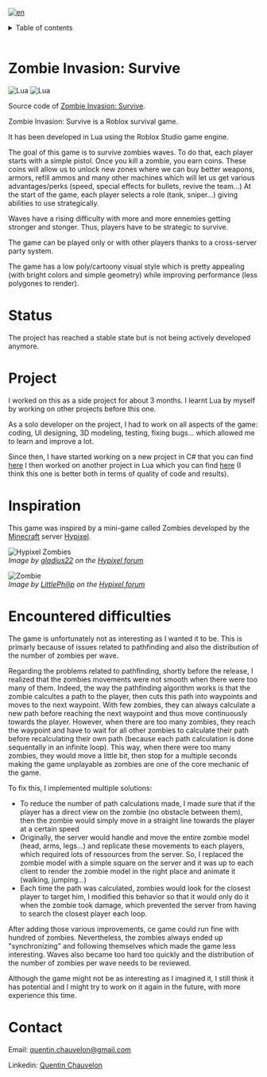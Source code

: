 [![en](https://img.shields.io/badge/lang-fr-blue.svg)](README.fr.md)


<details>
  <summary>Table of contents</summary>

1. [Zombie Invasion: Survive](#zombie-invasion-survive)
2. [Status](#status)
3. [Project](#project)
4. [Inspiration](#inspiration)
5. [Encountered difficulties](#encountered-difficulties)
6. [Contact](#contact)
</details>
<br>


# Zombie Invasion: Survive

![Lua](https://img.shields.io/badge/Lua-2C2D72?style=flat&logo=lua&logoColor=2C2D72&labelColor=grey)
![Lua](https://img.shields.io/badge/Roblox%20Studio-00A2FF?style=flat&logo=roblox-studio&logoColor=00A2FF&labelColor=grey)

Source code of [Zombie Invasion: Survive](https://www.roblox.com/games/9574923822).

Zombie Invasion: Survive is a Roblox survival game.

It has been developed in Lua using the Roblox Studio game engine.

The goal of this game is to survive zombies waves. To do that, each player starts with a simple pistol. Once you kill a zombie, you earn coins. These coins will allow us to unlock new zones where we can buy better weapons, armors, refill ammos and many other machines which will let us get various advantages/perks (speed, special effects for bullets, revive the team...)
At the start of the game, each player selects a role (tank, sniper...) giving abilities to use strategically.

Waves have a rising difficulty with more and more ennemies getting stronger and stonger. Thus, players have to be strategic to survive.

The game can be played only or with other players thanks to a cross-server party system.

The game has a low poly/cartoony visual style which is pretty appealing (with bright colors and simple geometry) while improving performance (less polygones to render). 


# Status

The project has reached a stable state but is not being actively developed anymore.


# Project

I worked on this as a side project for about 3 months. I learnt Lua by myself by working on other projects before this one.

As a solo developer on the project, I had to work on all aspects of the game: coding, UI designing, 3D modeling, testing, fixing bugs... which allowed me to learn and improve a lot.

Since then, I have started working on a new project in C# that you can find [here](https://github.com/Quentin-Chauvelon/3D-Ball-Maze)
I then worked on another project in Lua which you can find [here](https://github.com/Quentin-Chauvelon/Social_Media_Simulator) (I think this one is better both in terms of quality of code and results).


# Inspiration

This game was inspired by a mini-game called Zombies developed by the [Minecraft](https://www.minecraft.net/en-us) server [Hypixel](https://hypixel.net/).

![Hypixel Zombies](https://hypixel.net/attachments/unknown5-png.2795779/)  
*Image by [gladius22](https://hypixel.net/members/gladius22.3004338/) on the [Hypixel forum](https://hypixel.net/threads/guide-my-de-zombies-strategy-guide.4637320/post-33474789)*

![Zombie](https://hypixel.net/attachments/upload_2018-7-9_18-25-5-png.954191/)  
*Image by [LittlePhilip](https://hypixel.net/members/littlephilip.145858/) on the [Hypixel forum](https://hypixel.net/threads/guide-almost-everything-about-hypixel-zombies.1210823/)*


# Encountered difficulties

The game is unfortunately not as interesting as I wanted it to be. This is primarly because of issues related to pathfinding and also the distribution of the number of zombies per wave.

Regarding the problems related to pathfinding, shortly before the release, I realized that the zombies movements were not smooth when there were too many of them. Indeed, the way the pathfinding algorithm works is that the zombie calcultes a path to the player, then cuts this path into waypoints and moves to the next waypoint. With few zombies, they can always calculate a new path before reaching the next waypoint and thus move continuously towards the player. However, when there are too many zombies, they reach the waypoint and have to wait for all other zombies to calculate their path before recalculating their own path (because each path calculation is done sequentally in an infinite loop). This way, when there were too many zombies, they would move a little bit, then stop for a multiple seconds making the game unplayable as zombies are one of the core mechanic of the game.

To fix this, I implemented multiple solutions:
- To reduce the number of path calculations made, I made sure that if the player has a direct view on the zombie (no obstacle between them), then the zombie would simply move in a straight line towards the player at a certain speed
- Originally, the server would handle and move the entire zombie model (head, arms, legs...) and replicate these movements to each players, which required lots of ressources from the server. So, I replaced the zombie model with a simple square on the server and it was up to each client to render the zombie model in the right place and animate it (walking, jumping...)
- Each time the path was calculated, zombies would look for the closest player to target him, I modified this behavior so that it would only do it when the zombie took damage, which prevented the server from having to search the closest player each loop.

After adding those various improvements, ce game could run fine with hundred of zombies. Nevertheless, the zombies always ended up "synchronizing" and following themselves which made the game less interesting. Waves also became too hard too quickly and the distribution of the number of zombies per wave needs to be reviewed.

Although the game might not be as interesting as I imagined it, I still think it has potential and I might try to work on it again in the future, with more experience this time.


# Contact

Email: [quentin.chauvelon@gmail.com](mailto:quentin.chauvelon@gmail.com)

Linkedin: [Quentin Chauvelon](https://www.linkedin.com/in/quentin-chauvelon/)
